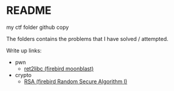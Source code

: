 # README
my ctf folder github copy

The folders contains the problems that I have solved / attempted.

Write up links:
- pwn
	- [ret2libc (firebird moonblast)](https://hackmd.io/RAOuHqvGQM6uhlSVRX0bhg)
- crypto
	- [RSA (firebird Random Secure Algorithm I)](https://hackmd.io/q0Jo76LQQtOOU1Yt4BHOLA)
